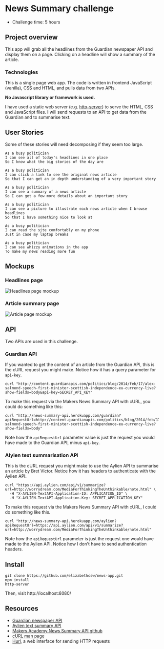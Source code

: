 # News Summary challenge

* Challenge time: 5 hours

## Project overview

This app will grab all the headlines from the Guardian newspaper API and display them on a page.  Clicking on a headline will show a summary of the article.

### Technologies

This is a single page web app.  The code is written in frontend JavaScript (vanilla), CSS and HTML, and pulls data from two APIs.  

**No Javascript library or framework is used.**

I have used a static web server (e.g. [http-server](https://www.npmjs.com/package/http-server)) to serve the HTML, CSS and JavaScript files.  I will send requests to an API to get data from the Guardian and to summarise text.


## User Stories

Some of these stories will need decomposing if they seem too large.

```
As a busy politician
I can see all of today's headlines in one place
So I know what the big stories of the day are
```

```
As a busy politician
I can click a link to see the original news article
So that I can get an in depth understanding of a very important story
```

```
As a busy politician
I can see a summary of a news article
So I can get a few more details about an important story
```

```
As a busy politician
I can see a picture to illustrate each news article when I browse headlines
So that I have something nice to look at
```

```
As a busy politician
I can read the site comfortably on my phone
Just in case my laptop breaks
```

```
As a busy politician
I can see whizzy animations in the app
To make my news reading more fun
```



## Mockups

### Headlines page

![Headlines page mockup](/images/news-summary-project-headlines-page-mockup.png)

### Article summary page

![Article page mockup](/images/news-summary-project-article-page-mockup.png)

## API

Two APIs are used in this challenge.

### Guardian API

If you wanted to get the content of an article from the Guardian API, this is the cURL request you might make.  Notice how it has a query parameter for `api-key`.

```
curl "http://content.guardianapis.com/politics/blog/2014/feb/17/alex-salmond-speech-first-minister-scottish-independence-eu-currency-live?show-fields=body&api-key=SECRET_API_KEY"
```

To make this request via the Makers News Summary API with cURL, you could do something like this:

```
curl "http://news-summary-api.herokuapp.com/guardian?apiRequestUrl=http://content.guardianapis.com/politics/blog/2014/feb/17/alex-salmond-speech-first-minister-scottish-independence-eu-currency-live?show-fields=body"
```

Note how the `apiRequestUrl` parameter value is just the request you would have made to the Guardian API, minus `api-key`.

### Alyien text summarisation API

This is the cURL request you might make to use the Aylien API to summarise an article by Bret Victor.  Notice how it has headers to authenticate with the Aylien API.

```
curl "https://api.aylien.com/api/v1/summarize?url=http://worrydream.com/MediaForThinkingTheUnthinkable/note.html" \
  -H "X-AYLIEN-TextAPI-Application-ID: APPLICATION_ID" \
  -H "X-AYLIEN-TextAPI-Application-Key: SECRET_APPLICATION_KEY"
```

To make this request via the Makers News Summary API with cURL, I could do something like this.

```
curl "http://news-summary-api.herokuapp.com/aylien?apiRequestUrl=https://api.aylien.com/api/v1/summarize?url=http://worrydream.com/MediaForThinkingTheUnthinkable/note.html"
```

Note how the `apiRequestUrl` parameter is just the request one would have made to the Aylien API.  Notice how I don't have to send authentication headers.

## Install

```
git clone https://github.com/elizabethcsw/news-app.git
npm install
http-server
```

Then, visit http://localhost:8080/

## Resources

* [Guardian newspaper API ](http://open-platform.theguardian.com/documentation/)
* [Aylien text summary API ](http://docs.aylien.com/docs/summarize)
* [Makers Academy News Summary  API github](https://github.com/makersacademy/news-summary-api)
* [cURL man page](https://curl.haxx.se/docs/manpage.html)
* [Hurl](https://www.hurl.it/), a web interface for sending HTTP requests
